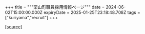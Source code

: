+++
title = """栗山町職員採用情報ページ"""
date = 2024-06-02T15:00:00.000Z
expiryDate = 2025-01-25T23:18:48.708Z
tags = ["kuriyama","recruit"]
+++


[[source]](https://www.town.kuriyama.hokkaido.jp/site/saiyou/)
